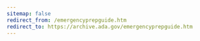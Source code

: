 ```yaml
---
sitemap: false 
redirect_from: /emergencyprepguide.htm 
redirect_to: https://archive.ada.gov/emergencyprepguide.htm 
---
```

